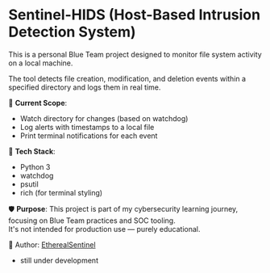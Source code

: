 # Sentinel-HIDS (Host-Based Intrusion Detection System)

This is a personal Blue Team project designed to monitor file system activity on a local machine.

The tool detects file creation, modification, and deletion events within a specified directory and logs them in real time.

🚨 **Current Scope**:
- Watch directory for changes (based on watchdog)
- Log alerts with timestamps to a local file
- Print terminal notifications for each event

🔧 **Tech Stack**:
- Python 3
- watchdog
- psutil
- rich (for terminal styling)

🛡️ **Purpose**:
This project is part of my cybersecurity learning journey, focusing on Blue Team practices and SOC tooling.  
It's not intended for production use — purely educational.

👤 Author: [EtherealSentinel](https://github.com/EtherealSentinel)

- still under development
